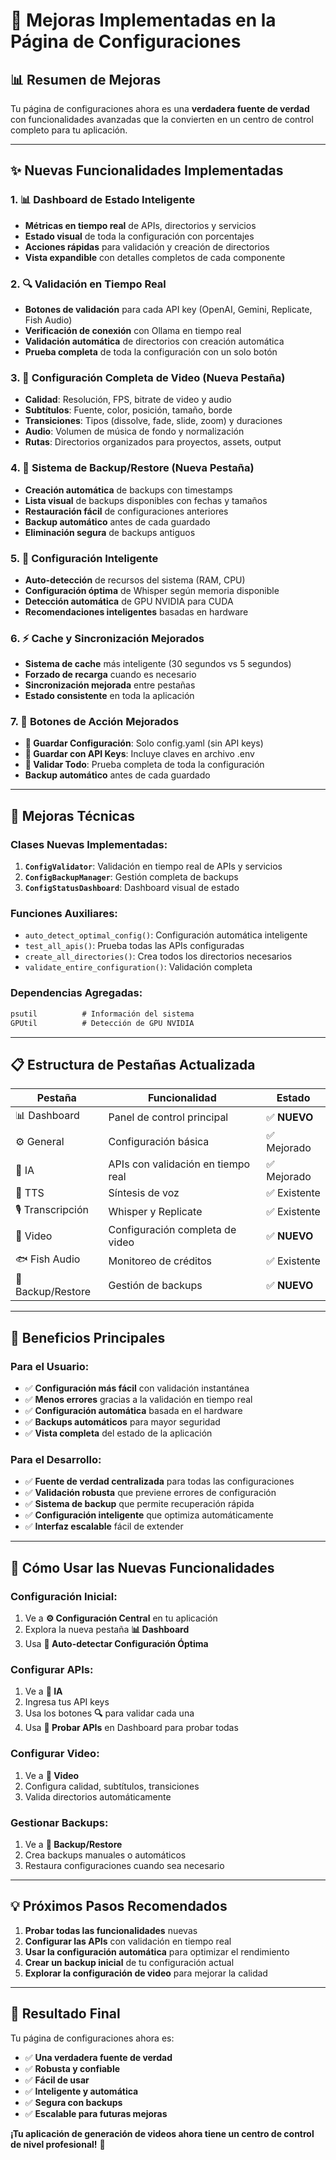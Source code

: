 # 🚀 Mejoras Implementadas en la Página de Configuraciones

## 📊 **Resumen de Mejoras**

Tu página de configuraciones ahora es una **verdadera fuente de verdad** con funcionalidades avanzadas que la convierten en un centro de control completo para tu aplicación.

---

## ✨ **Nuevas Funcionalidades Implementadas**

### 1. 📊 **Dashboard de Estado Inteligente**
- **Métricas en tiempo real** de APIs, directorios y servicios
- **Estado visual** de toda la configuración con porcentajes
- **Acciones rápidas** para validación y creación de directorios
- **Vista expandible** con detalles completos de cada componente

### 2. 🔍 **Validación en Tiempo Real**
- **Botones de validación** para cada API key (OpenAI, Gemini, Replicate, Fish Audio)
- **Verificación de conexión** con Ollama en tiempo real
- **Validación automática** de directorios con creación automática
- **Prueba completa** de toda la configuración con un solo botón

### 3. 🎥 **Configuración Completa de Video** (Nueva Pestaña)
- **Calidad**: Resolución, FPS, bitrate de video y audio
- **Subtítulos**: Fuente, color, posición, tamaño, borde
- **Transiciones**: Tipos (dissolve, fade, slide, zoom) y duraciones
- **Audio**: Volumen de música de fondo y normalización
- **Rutas**: Directorios organizados para proyectos, assets, output

### 4. 💾 **Sistema de Backup/Restore** (Nueva Pestaña)
- **Creación automática** de backups con timestamps
- **Lista visual** de backups disponibles con fechas y tamaños
- **Restauración fácil** de configuraciones anteriores
- **Backup automático** antes de cada guardado
- **Eliminación segura** de backups antiguos

### 5. 🧠 **Configuración Inteligente**
- **Auto-detección** de recursos del sistema (RAM, CPU)
- **Configuración óptima** de Whisper según memoria disponible
- **Detección automática** de GPU NVIDIA para CUDA
- **Recomendaciones inteligentes** basadas en hardware

### 6. ⚡ **Cache y Sincronización Mejorados**
- **Sistema de cache** más inteligente (30 segundos vs 5 segundos)
- **Forzado de recarga** cuando es necesario
- **Sincronización mejorada** entre pestañas
- **Estado consistente** en toda la aplicación

### 7. 🎯 **Botones de Acción Mejorados**
- **💾 Guardar Configuración**: Solo config.yaml (sin API keys)
- **🔐 Guardar con API Keys**: Incluye claves en archivo .env
- **🧪 Validar Todo**: Prueba completa de toda la configuración
- **Backup automático** antes de cada guardado

---

## 🔧 **Mejoras Técnicas**

### **Clases Nuevas Implementadas:**

1. **`ConfigValidator`**: Validación en tiempo real de APIs y servicios
2. **`ConfigBackupManager`**: Gestión completa de backups
3. **`ConfigStatusDashboard`**: Dashboard visual de estado

### **Funciones Auxiliares:**

- `auto_detect_optimal_config()`: Configuración automática inteligente
- `test_all_apis()`: Prueba todas las APIs configuradas
- `create_all_directories()`: Crea todos los directorios necesarios
- `validate_entire_configuration()`: Validación completa

### **Dependencias Agregadas:**
```txt
psutil          # Información del sistema
GPUtil          # Detección de GPU NVIDIA
```

---

## 📋 **Estructura de Pestañas Actualizada**

| Pestaña | Funcionalidad | Estado |
|---------|---------------|--------|
| 📊 Dashboard | Panel de control principal | ✅ **NUEVO** |
| ⚙️ General | Configuración básica | ✅ Mejorado |
| 🤖 IA | APIs con validación en tiempo real | ✅ Mejorado |
| 🎤 TTS | Síntesis de voz | ✅ Existente |
| 🎙️ Transcripción | Whisper y Replicate | ✅ Existente |
| 🎥 Video | Configuración completa de video | ✅ **NUEVO** |
| 🐟 Fish Audio | Monitoreo de créditos | ✅ Existente |
| 💾 Backup/Restore | Gestión de backups | ✅ **NUEVO** |

---

## 🎯 **Beneficios Principales**

### **Para el Usuario:**
- ✅ **Configuración más fácil** con validación instantánea
- ✅ **Menos errores** gracias a la validación en tiempo real
- ✅ **Configuración automática** basada en el hardware
- ✅ **Backups automáticos** para mayor seguridad
- ✅ **Vista completa** del estado de la aplicación

### **Para el Desarrollo:**
- ✅ **Fuente de verdad centralizada** para todas las configuraciones
- ✅ **Validación robusta** que previene errores de configuración
- ✅ **Sistema de backup** que permite recuperación rápida
- ✅ **Configuración inteligente** que optimiza automáticamente
- ✅ **Interfaz escalable** fácil de extender

---

## 🚀 **Cómo Usar las Nuevas Funcionalidades**

### **Configuración Inicial:**
1. Ve a **⚙️ Configuración Central** en tu aplicación
2. Explora la nueva pestaña **📊 Dashboard**
3. Usa **🔧 Auto-detectar Configuración Óptima**

### **Configurar APIs:**
1. Ve a **🤖 IA**
2. Ingresa tus API keys
3. Usa los botones **🔍** para validar cada una
4. Usa **🧪 Probar APIs** en Dashboard para probar todas

### **Configurar Video:**
1. Ve a **🎥 Video**
2. Configura calidad, subtítulos, transiciones
3. Valida directorios automáticamente

### **Gestionar Backups:**
1. Ve a **💾 Backup/Restore**
2. Crea backups manuales o automáticos
3. Restaura configuraciones cuando sea necesario

---

## 💡 **Próximos Pasos Recomendados**

1. **Probar todas las funcionalidades** nuevas
2. **Configurar las APIs** con validación en tiempo real
3. **Usar la configuración automática** para optimizar el rendimiento
4. **Crear un backup inicial** de tu configuración actual
5. **Explorar la configuración de video** para mejorar la calidad

---

## 🎉 **Resultado Final**

Tu página de configuraciones ahora es:
- ✅ **Una verdadera fuente de verdad**
- ✅ **Robusta y confiable**
- ✅ **Fácil de usar**
- ✅ **Inteligente y automática**
- ✅ **Segura con backups**
- ✅ **Escalable para futuras mejoras**

**¡Tu aplicación de generación de videos ahora tiene un centro de control de nivel profesional!** 🚀